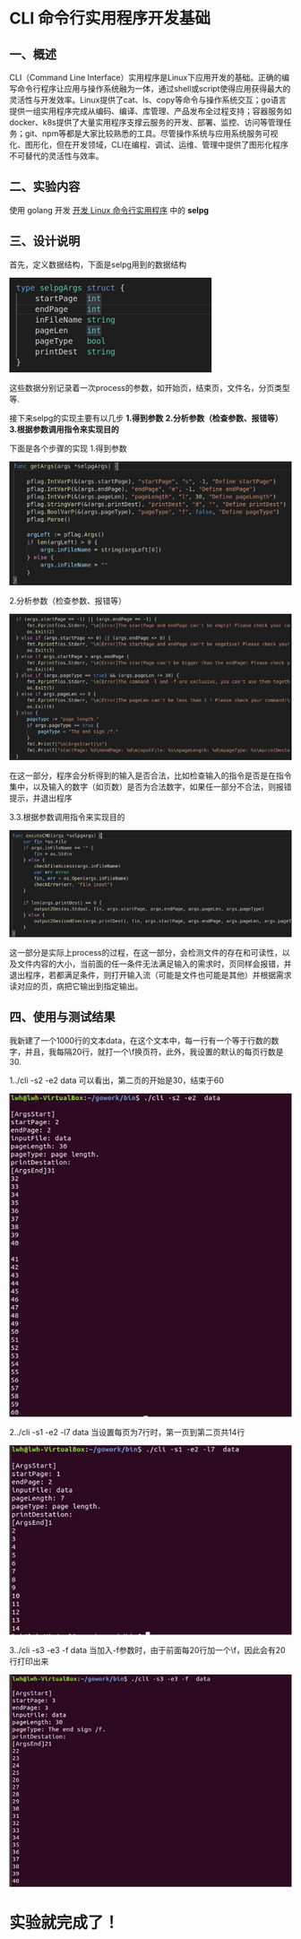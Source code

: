 # CLI 命令行实用程序开发基础

## 一、概述

CLI（Command Line Interface）实用程序是Linux下应用开发的基础。正确的编写命令行程序让应用与操作系统融为一体，通过shell或script使得应用获得最大的灵活性与开发效率。Linux提供了cat、ls、copy等命令与操作系统交互；go语言提供一组实用程序完成从编码、编译、库管理、产品发布全过程支持；容器服务如docker、k8s提供了大量实用程序支撑云服务的开发、部署、监控、访问等管理任务；git、npm等都是大家比较熟悉的工具。尽管操作系统与应用系统服务可视化、图形化，但在开发领域，CLI在编程、调试、运维、管理中提供了图形化程序不可替代的灵活性与效率。

## 二、实验内容

使用 golang 开发 [开发 Linux 命令行实用程序](https://www.ibm.com/developerworks/cn/linux/shell/clutil/index.html) 中的 **selpg**

## 三、设计说明

首先，定义数据结构，下面是selpg用到的数据结构

![](image/sjjg.png)

这些数据分别记录着一次process的参数，如开始页，结束页，文件名，分页类型等.

接下来selpg的实现主要有以几步
**1.得到参数**
**2.分析参数（检查参数、报错等）**
**3.根据参数调用指令来实现目的**

下面是各个步骤的实现
1.得到参数

![](https://github.com/mmdxm/Sevice-Computing/blob/master/HW4-CLI/image/2019-10-07%2022-38-04%20%E7%9A%84%E5%B1%8F%E5%B9%95%E6%88%AA%E5%9B%BE.png)

2.分析参数（检查参数、报错等）

![](https://github.com/mmdxm/Sevice-Computing/blob/master/HW4-CLI/image/2019-10-07%2022-44-28%20%E7%9A%84%E5%B1%8F%E5%B9%95%E6%88%AA%E5%9B%BE.png)

在这一部分，程序会分析得到的输入是否合法，比如检查输入的指令是否是在指令集中，以及输入的数字（如页数）是否为合法数字，如果任一部分不合法，则报错提示，并退出程序

3.3.根据参数调用指令来实现目的

![2019-10-07 22-43-51 的屏幕截图](https://github.com/mmdxm/Sevice-Computing/blob/master/HW4-CLI/image/2019-10-07%2022-43-51%20%E7%9A%84%E5%B1%8F%E5%B9%95%E6%88%AA%E5%9B%BE.png)

这一部分是实际上process的过程，在这一部分，会检测文件的存在和可读性，以及文件内容的大小，当前面的任一条件无法满足输入的需求时，页同样会报错，并退出程序，若都满足条件，则打开输入流（可能是文件也可能是其他）并根据需求读对应的页，病把它输出到指定输出。

## 四、使用与测试结果

我新建了一个1000行的文本data，在这个文本中，每一行有一个等于行数的数字，并且，我每隔20行，就打一个\f换页符，此外，我设置的默认的每页行数是30.

1../cli -s2 -e2 data       可以看出，第二页的开始是30，结束于60

![2019-10-07 23-01-19 的屏幕截图](https://github.com/mmdxm/Sevice-Computing/blob/master/HW4-CLI/image/2019-10-07%2023-01-19%20%E7%9A%84%E5%B1%8F%E5%B9%95%E6%88%AA%E5%9B%BE.png)

2../cli -s1 -e2 -l7 data             当设置每页为7行时，第一页到第二页共14行

![2019-10-07 23-03-08 的屏幕截图](https://github.com/mmdxm/Sevice-Computing/blob/master/HW4-CLI/image/2019-10-07%2023-03-08%20%E7%9A%84%E5%B1%8F%E5%B9%95%E6%88%AA%E5%9B%BE.png)



3../cli -s3 -e3 -f data      当加入-f参数时，由于前面每20行加一个\f，因此会有20行打印出来

![2019-10-07 23-08-16 的屏幕截图](https://github.com/mmdxm/Sevice-Computing/blob/master/HW4-CLI/image/2019-10-07%2023-08-16%20%E7%9A%84%E5%B1%8F%E5%B9%95%E6%88%AA%E5%9B%BE.png)



# 实验就完成了！
